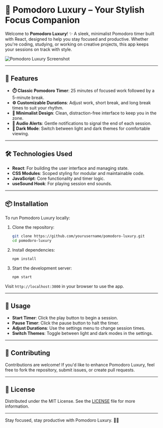 # 🍅 Pomodoro Luxury – Your Stylish Focus Companion

Welcome to **Pomodoro Luxury**! ✨ A sleek, minimalist Pomodoro timer built with React, designed to help you stay focused and productive. Whether you're coding, studying, or working on creative projects, this app keeps your sessions on track with style.

![Pomodoro Luxury Screenshot](https://cdn.discordapp.com/attachments/1056860684245286933/1383288363624169644/297E1FE5-54AF-4C33-9FEA-62A914906E51.png?ex=684e3f2e&is=684cedae&hm=d50b5f38d2a418883439577fd877326900d50695af36aca745fcfeab432135c9&) <!-- Replace with an actual screenshot -->

---

## 🚀 Features

- **⏱️ Classic Pomodoro Timer**: 25 minutes of focused work followed by a 5-minute break.
- **⚙️ Customizable Durations**: Adjust work, short break, and long break times to suit your rhythm.
- **🎨 Minimalist Design**: Clean, distraction-free interface to keep you in the zone.
- **🔔 Audio Alerts**: Gentle notifications to signal the end of each session.
- **🌙 Dark Mode**: Switch between light and dark themes for comfortable viewing.

---

## 🛠️ Technologies Used

- **React**: For building the user interface and managing state.
- **CSS Modules**: Scoped styling for modular and maintainable code.
- **JavaScript**: Core functionality and timer logic.
- **useSound Hook**: For playing session end sounds.

---

## 📦 Installation

To run Pomodoro Luxury locally:

1. Clone the repository:

    ```bash
    git clone https://github.com/yourusername/pomodoro-luxury.git
    cd pomodoro-luxury
    ```

2. Install dependencies:

    ```bash
    npm install
    ```

3. Start the development server:

    ```bash
    npm start
    ```

Visit `http://localhost:3000` in your browser to use the app.

---

## 🎯 Usage

- **Start Timer**: Click the play button to begin a session.
- **Pause Timer**: Click the pause button to halt the timer.
- **Adjust Durations**: Use the settings menu to change session times.
- **Switch Themes**: Toggle between light and dark modes in the settings.

---

## 💬 Contributing

Contributions are welcome! If you'd like to enhance Pomodoro Luxury, feel free to fork the repository, submit issues, or create pull requests.

---

## 📄 License

Distributed under the MIT License. See the [LICENSE](LICENSE) file for more information.

---

Stay focused, stay productive with Pomodoro Luxury. 🎯🍅
